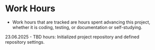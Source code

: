 # Work Hours

- Work hours that are tracked are hours spent advancing this project, whether it is coding, testing, or documentation or self-studying.

23.06.2025
    - TBD hours: Initialized project repository and defined repository settings.
